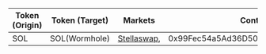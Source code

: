 
| Token (Origin) | Token (Target)   | Markets                                                                                | Contract Address                           |
| -------------- | ---------------- | -------------------------------------------------------------------------------------- | ------------------------------------------ |
| SOL            | SOL(Wormhole)    | [Stellaswap](https://stellaswap.com/),  | 0x99Fec54a5Ad36D50A4Bba3a41CAB983a5BB86A7d|

